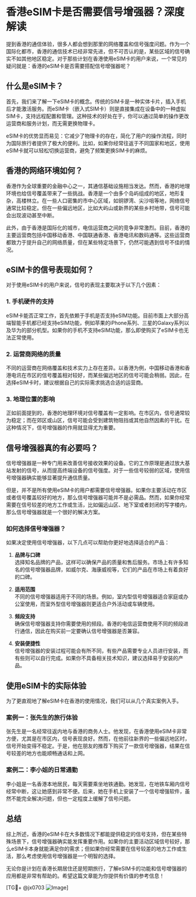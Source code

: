 # 香港eSIM卡是否需要信号增强器？深度解读

提到香港的通信体验，很多人都会想到那里的网络覆盖和信号强度问题。作为一个国际化都市，香港的通信技术已经非常先进，但不可否认的是，某些区域的信号确实不如其他地区稳定。对于那些计划在香港使用eSIM卡的用户来说，一个常见的疑问就是：香港的eSIM卡是否需要搭配信号增强器呢？

## 什么是eSIM卡？

首先，我们来了解一下eSIM卡的概念。传统的SIM卡是一种实体卡片，插入手机后才能激活服务。而eSIM卡（嵌入式SIM卡）则是直接集成在设备中的一种虚拟SIM卡，支持远程配置和管理。这种技术的好处在于，你可以通过简单的操作更改运营商和服务计划，而无需更换物理卡。

eSIM卡的优势显而易见：它减少了物理卡的存在，简化了用户的操作流程，同时为国际旅行者提供了极大的便利。比如，如果你经常往返于不同国家和地区，使用eSIM卡就可以轻松切换运营商，避免了频繁更换SIM卡的麻烦。

## 香港的网络环境如何？

香港作为全球重要的金融中心之一，其通信基础设施相当发达。然而，香港的地理环境也给信号覆盖带来了一些挑战。香港是一个由多个岛屿组成的地区，地形复杂，高楼林立。在一些人口密集的市中心区域，如铜锣湾、尖沙咀等地，网络信号通常比较稳定。但在一些偏远地区，比如大屿山或新界的某些乡村地带，信号可能会出现波动甚至中断。

此外，由于香港是国际化的城市，电信运营商之间的竞争非常激烈。目前，香港的主要运营商包括中国移动香港、中国联通香港、香港电讯和数码通等。这些运营商都致力于提升自己的网络质量，但在某些特定场景下，仍然可能遇到信号不佳的情况。

## eSIM卡的信号表现如何？

对于使用eSIM卡的用户来说，信号的表现主要取决于以下几个因素：

### 1. 手机硬件的支持
eSIM卡能否正常工作，首先依赖于手机是否支持eSIM功能。目前市面上大部分高端智能手机都已经支持eSIM功能，例如苹果的iPhone系列、三星的Galaxy系列以及华为的部分机型。如果你的手机不支持eSIM功能，那么即使购买了eSIM卡也无法正常使用。

### 2. 运营商网络的质量
不同的运营商在网络覆盖和技术实力上存在差异。以香港为例，中国移动香港和香港电讯在市区的信号覆盖相对较好，而某些偏远地区的信号可能会稍弱。因此，在选择eSIM卡时，建议根据自己的实际需求挑选合适的运营商。

### 3. 地理位置的影响
正如前面提到的，香港的地理环境对信号覆盖有一定影响。在市区内，信号通常较为稳定；而在郊区或山区，信号可能会受到建筑物阻挡或其他自然因素的干扰。在这种情况下，信号增强器的作用就显得尤为重要。

## 信号增强器真的有必要吗？

信号增强器是一种专门用来改善信号接收效果的设备。它的工作原理是通过放大基站发射的信号，从而提高终端设备的信号强度。对于一些信号较弱的区域，使用信号增强器确实能够显著提升通信质量。

但是，并不是所有使用eSIM卡的用户都需要信号增强器。如果你主要活动在市区或者信号覆盖较好的地方，那么信号增强器可能并不是必需品。然而，如果你经常需要在信号较差的地方工作或生活，比如偏远山区、地下室或者封闭的写字楼内，那么信号增强器就是一个很好的解决方案。

### 如何选择信号增强器？

如果决定使用信号增强器，以下几点可以帮助你更好地选择适合的产品：

1. **品牌与口碑**  
   选择知名品牌的产品，这样可以确保产品的质量和售后服务。市场上有许多知名的信号增强器品牌，如威尔克、海康威视等，它们的产品在市场上有着良好的口碑。

2. **适用范围**  
   不同的信号增强器适用于不同的场景。例如，室内型信号增强器适合家庭或办公室使用，而室外型信号增强器则更适合户外活动或车辆使用。

3. **频段支持**  
   确保信号增强器支持你需要使用的频段。香港的电信运营商使用不同的频段进行通信，因此在购买前一定要确认信号增强器是否兼容。

4. **安装便捷性**  
   信号增强器的安装过程可能会有所不同，有些产品需要专业人员进行安装，而有些则可以自行完成。如果你不具备相关技术知识，建议选择易于安装的产品。

## 使用eSIM卡的实际体验

为了更直观地了解eSIM卡在香港的使用情况，我们可以从几个真实案例入手。

### 案例一：张先生的旅行体验
张先生是一名经常往返内地与香港的商务人士。他发现，在香港使用eSIM卡非常方便，尤其是在市区内，信号表现良好。然而，在他前往新界的一些偏远地区时，信号开始变得不稳定。于是，他在朋友的推荐下购买了一款信号增强器，结果在信号较差的地方也能顺畅通话和上网。

### 案例二：李小姐的日常通勤
李小姐是一名香港本地居民，每天需要乘坐地铁通勤。她发现，在地铁车厢内信号经常中断，这让她感到非常不便。后来，她在手机上安装了一个信号增强软件，虽然不能完全解决问题，但也一定程度上缓解了信号问题。

## 总结

综上所述，香港的eSIM卡在大多数情况下都能提供稳定的信号支持，但在某些特殊场景下，信号增强器确实能发挥重要作用。如果你的主要活动区域信号较好，那么eSIM卡本身就能满足你的需求；但如果你经常需要在信号较差的地方工作或生活，那么考虑使用信号增强器是一个明智的选择。

无论你是计划在香港长期居住还是短期旅行，了解eSIM卡的功能和信号增强器的应用都是非常有帮助的。希望这篇文章能为你提供有价值的参考信息！

[TG💪+ @jx0703 ![Image](https://github.com/user-attachments/assets/dbca1d08-cadb-493c-b0ec-ad6f7a83f270)]